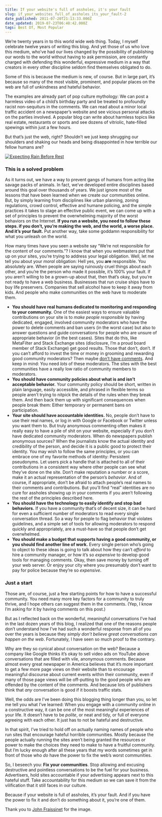 ```yaml
---
title: If your website's full of assholes, it's your fault
slug: if_your_websites_full_of_assholes_its_your_fault-2
date_published: 2011-07-20T21:13:33.000Z
date_updated: 2019-07-23T06:48:42.000Z
tags: Best Of, Most Popular
---
```


We’re twenty years in to this world wide web thing. Today, I myself celebrate twelve years of writing this blog. And yet those of us who love this medium, who’ve had our lives changed by the possibility of publishing our words to the world without having to ask permission, are constantly charged with defending this wonderful, expressive medium in a way that creators in every other discipline seldom find themselves obligated to do.

Some of this is because the medium is new, of course. But in large part, it’s because so many of the most visible, prominent, and popular places on the web are full of unkindness and hateful behavior.

The examples are already part of pop culture mythology: We can post a harmless video of a child’s birthday party and be treated to profoundly racist non-sequiturs in the comments. We can read about a minor local traffic accident on a newspaper’s website and see vicious personal attacks on the parties involved. A popular blog can write about harmless topics like real estate, restaurants or sports and see dozens of vitriolic, hate-filled spewings within just a few hours.

But that’s just the web, right? Shouldn’t we just keep shrugging our shoulders and shaking our heads and being disappointed in how terrible our fellow humans are?

[![Expecting Rain Before Rest](http://farm5.static.flickr.com/4072/4450184997_e0165643b3_z.jpg?zz=1)](http://www.flickr.com/photos/jfraissi/4450184997/)

### This is a solved problem

As it turns out, we have a way to prevent gangs of humans from acting like savage packs of animals. In fact, we’ve developed entire disciplines based around this goal over thousands of years. We just ignore most of the lessons that have been learned when we create our communities online. But, by simply learning from disciplines like urban planning, zoning regulations, crowd control, effective and humane policing, and the simple practices it takes to stage an effective public event, we can come up with a set of principles to prevent the overwhelming majority of the worst behaviors on the Internet.
**If you run a website, you need to follow these steps. if you don’t, you’re making the web, and the world, a worse place. And it’s your fault.** Put another way, take some goddamn responsibility for what you unleash on the world.

How many times have you seen a website say “We’re not responsible for the content of our comments.”? I know that when you webmasters put that up on your sites, you’re trying to address your legal obligation. Well, let me tell you about your *moral* obligation: Hell yes, you **are** responsible. You absolutely are. When people are saying ruinously cruel things about each other, and you’re the person who made it possible, it’s 100% your fault. If you aren’t willing to be a grown-up about that, then that’s okay, but you’re not ready to have a web business. Businesses that run cruise ships have to buy life preservers. Companies that sell alcohol have to keep it away from kids. And people who make communities on the web have to moderate them.

- **You should have real humans dedicated to monitoring and responding to your community.** One of the easiest ways to ensure valuable contributions on your site is to *make people responsible* by having dedicated, engaged, involved community moderators who have the power to delete comments and ban users (in the worst case) but also to answer questions and guide conversations for people who are unsure of appropriate behavior (in the best cases). Sites that do this, like MetaFilter and Stack Exchange sites (disclosure, I’m a proud board member of Stack Exchange) get good results. Those that don’t, don’t. If you can’t afford to invest the time or money in grooming and rewarding good community moderators? Then maybe [don’t have comments](https://www.ojr.org/if-you-cant-manage-comments-well-dont-offer-comments-at-all/). And keep in mind: You need *lots* of these moderators. The sites with the best communities have a really low ratio of community members to moderators.
- **You should have community policies about what is and isn’t acceptable behavior.** Your community policy should be short, written in plain language, easily accessible, and phrased in flexible terms so people aren’t trying to nitpick the details of the rules when they break them. And then back them up with significant consequences when people break them: Either temporary or permanent bans on participation.
- **Your site should have accountable identities.** No, people don’t have to use their real names, or log in with Google or Facebook or Twitter unless you want them to. But truly anonymous commenting often makes it really easy to have a pile of shit on your website, especially if you don’t have dedicated community moderators. When do newspapers publish anonymous sources? When the journalists know the actual identity and credibility of the person, and decide it is a public good to protect their identity. You may wish to follow the same principles, or you can embrace one of my favorite methods of identity: Persistent pseudonyms. Let users pick a handle that is attached to all of their contributions in a consistent way where other people can see what they’ve done on the site. Don’t make reputation a number or a score, make it an actual representation of the person’s *behavior*. And of course, if appropriate, don’t be afraid to attach people’s real names to their comments and contributions. But you’ll find “real” identities are no cure for assholes showing up in your comments if you aren’t following the rest of the principles described here.
- **You should have the technology to easily identify and stop bad behaviors.** If you have a community that’s of decent size, it can be hard for even a sufficient number of moderators to read every single conversation thread. So a way for people to flag behavior that violates guidelines, and a simple set of tools for allowing moderators to respond quickly and appropriately, are a must-have so that people don’t get overwhelmed.
- **You should make a budget that supports having a good community, or you should find another line of work.** Every single person who’s going to object to these ideas is going to talk about how they can’t *afford* to hire a community manager, or how it’s so *expensive* to develop good tools for managing comments. Okay, then save money by turning off your web server. Or enjoy your city where you presumably don’t want to pay for police because they’re so *expensive*.

### Just a start

Those are, of course, just a few starting points for how to have a successful community. You need many more key factors for a community to truly thrive, and I hope others can suggest them in the comments. (Yep, I know I’m asking for it by having comments on this post.)

But as I reflected back on the wonderful, meaningful conversations I’ve had in the last dozen years of this blog, I realized that one of the reasons people don’t understand how I’ve had such a wonderful response from all of you over the years is because they *simply don’t believe great conversations can happen on the web*. Fortunately, I have seen so much proof to the contrary.

Why are they so cynical about conversation on the web? Because a company like Google thinks it’s okay to sell video ads on YouTube above conversations that are filled with vile, anonymous comments. Because almost every great newspaper in America believes that it’s more important to get a few more page views on their website than to encourage meaningful discourse about current events within their community, even if many of those page views will be off-putting to the good people who are offended by the content of the comments. And because lots of publishers think that *any* conversation is good if it boosts traffic stats.

Well, the odds are I’ve been doing this blogging thing longer than you, so let me tell you what I’ve learned: When you engage with a community online in a constructive way, it can be one of the most meaningful experiences of your life. It doesn’t have to be *polite*, or neat and tidy, or full of everyone agreeing with each other. It just has to not be hateful and destructive.

In that spirit, I’ve tried to hold off on actually naming names of people who run sites that encourage hateful horrible communities. Mostly because the people actually running the sites aren’t being granted the resources or power to make the choices they need to make to have a fruitful community. But I’m lucky enough after all these years that my words sometimes get in front of those who *do* have the power to fix the web’s worst communities.

So, I beseech you: **Fix your communities**. Stop allowing and excusing destructive and pointless conversations to be the fuel for your business. Advertisers, hold sites accountable if your advertising appears next to this hateful stuff. Take accountability for this medium so we can save it from the vilification that it still faces in our culture.

Because if your website is full of assholes, it’s your fault. And if you have the power to fix it and don’t do something about it, you’re one of them.

Thank you to [John Fraissinet](http://www.flickr.com/photos/jfraissi/4450184997/%22) for the image.
